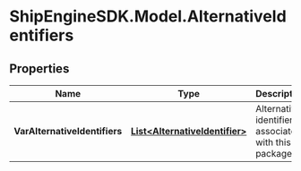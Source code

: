 # ShipEngineSDK.Model.AlternativeIdentifiers

## Properties

Name | Type | Description | Notes
------------ | ------------- | ------------- | -------------
**VarAlternativeIdentifiers** | [**List&lt;AlternativeIdentifier&gt;**](AlternativeIdentifier.md) | Alternative identifiers associated with this package.  | [optional] [readonly] 

